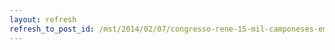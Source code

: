 ```yaml
---
layout: refresh
refresh_to_post_id: /mst/2014/02/07/congresso-rene-15-mil-camponeses-em-braslia
---
```

